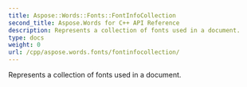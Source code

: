 ```yaml
---
title: Aspose::Words::Fonts::FontInfoCollection
second_title: Aspose.Words for C++ API Reference
description: Represents a collection of fonts used in a document. 
type: docs
weight: 0
url: /cpp/aspose.words.fonts/fontinfocollection/
---
```


Represents a collection of fonts used in a document. 

